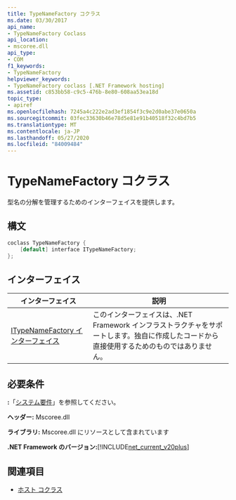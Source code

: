 ```yaml
---
title: TypeNameFactory コクラス
ms.date: 03/30/2017
api_name:
- TypeNameFactory Coclass
api_location:
- mscoree.dll
api_type:
- COM
f1_keywords:
- TypeNameFactory
helpviewer_keywords:
- TypeNameFactory coclass [.NET Framework hosting]
ms.assetid: c853bb58-c9c5-476b-8e80-608aa53ea18d
topic_type:
- apiref
ms.openlocfilehash: 7245a4c222e2ad3ef1854f3c9e2d0abe37e0650a
ms.sourcegitcommit: 03fec33630b46e78d5e81e91b40518f32c4bd7b5
ms.translationtype: MT
ms.contentlocale: ja-JP
ms.lasthandoff: 05/27/2020
ms.locfileid: "84009484"
---
```

# <a name="typenamefactory-coclass"></a>TypeNameFactory コクラス
型名の分解を管理するためのインターフェイスを提供します。  
  
## <a name="syntax"></a>構文  
  
```cpp  
coclass TypeNameFactory {  
    [default] interface ITypeNameFactory;  
};  
```  
  
## <a name="interfaces"></a>インターフェイス  
  
|インターフェイス|説明|  
|---------------|-----------------|  
|[ITypeNameFactory インターフェイス](itypenamefactory-interface.md)|このインターフェイスは、.NET Framework インフラストラクチャをサポートします。独自に作成したコードから直接使用するためのものではありません。|  
  
## <a name="requirements"></a>必要条件  
 **:**「[システム要件](../../get-started/system-requirements.md)」を参照してください。  
  
 **ヘッダー:** Mscoree.dll  
  
 **ライブラリ:** Mscoree.dll にリソースとして含まれています  
  
 **.NET Framework のバージョン:**[!INCLUDE[net_current_v20plus](../../../../includes/net-current-v20plus-md.md)]  
  
## <a name="see-also"></a>関連項目

- [ホスト コクラス](hosting-coclasses.md)
